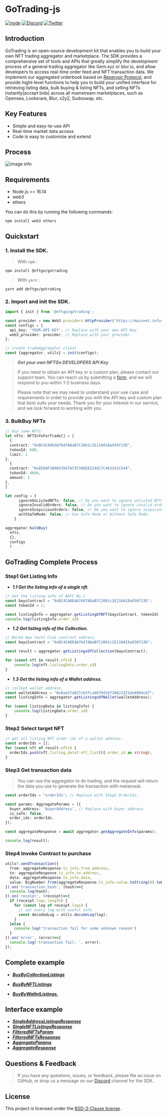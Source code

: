 # GoTrading-js
[![node](https://img.shields.io/badge/node-%3E%3D%2016.14-brightgreen.svg)](https://nodejs.org/en/) [![Discord][discord-image]][discord-url] [![Twitter][twitter-image]][twitter-url]



## Introduction

<!-- Introduction -->

GoTrading is an open-source development kit that enables you to build your own NFT trading aggregator and marketplace. The SDK provides a comprehensive set of tools and APIs that greatly simplify the development process of a general trading aggregator like Gem.xyz or blur.io, and allow developers to access real-time order feed and NFT transaction data. We implement our aggregated orderbook based on [Reservoir Protocol](https://reservoir.tools/), and provide hight-level functions to help you to build your unified interface for retrieving listing data, bulk buying & listing NFTs, and selling NFTs instantly(accept bids) across all mainstream marketplaces, such as Opensea, Looksrare, Blur, x2y2, Sudoswap, etc.

## Key Features
 - Simple and easy-to-use API
 - Real-time market data access
 - Code is easy to customize and extend
## Process
![image info](./process.jpg)

## Requirements

- Node.js >= 16.14
- web3
- ethers

You can do this by running the following commands:
```bash
npm install web3 ethers
```

## Quickstart
### 1. Install the SDK.

> With `npm` :
```shell
npm install @nftgo/gotrading
```

> With `yarn` :
```shell
yarn add @nftgo/gotrading
```

### 2. Import and init the SDK.

```ts
import { init } from '@nftgo/gotrading';

const provider = new Web3.providers.HttpProvider('https://mainnet.infura.io')
const configs = {
  api_key: 'YOUR-API-KEY', // Replace with your own API Key.
  web3_provider: provider, // Replace with your provider.
};

// create tradeAggregator client
const {aggregator, utils} = init(configs);
```
> ***Get your own NFTGo DEVELOPERS API Key***
>

> If you need to obtain an API key or a custom plan, please contact our support team. You can reach us by submitting a [form](https://forms.monday.com/forms/7fd30cd3cef08cf3b3dbccd1c72892b5), and we will respond to you within 1-2 business days.
>
> Please note that we may need to understand your use case and requirements in order to provide you with the API key and custom plan that best suits your needs. Thank you for your interest in our service, and we look forward to working with you.
###  3. BulkBuy NFTs
```ts
// buy some NFTs
let nfts: NFTInfoForTrade[] = [
  {
  contract: "0xBC4CA0EdA7647A8aB7C2061c2E118A18a936f13D",
  tokenId: 608,
  limit: 1
},
  {
  contract: "0xED5AF388653567Af2F388E6224dC7C4b3241C544",
  tokenId: 4666,
  amount: 1
},
]

let config = {
      ignoreUnListedNFTs: false, // Do you want to ignore unlisted NFTs?
      ignoreInvalidOrders: false, // Do you want to ignore invalid orders?
      ignoreSuspiciousOrders: false, // Do you want to ignore suspicious NFTs?
      withSafeMode: false, // Use Safe Mode or Without Safe Mode.
    }

aggregator.bulkBuy(
  nfts,
  {},
  configs
  )

```

## GoTrading Complete Process
### Step1 Get Listing Info
  - ***1.1 Get the listing info of a single nft.***

```ts
// Get the listing info of BAYC No.1
const baycContract = "0xBC4CA0EdA7647A8aB7C2061c2E118A18a936f13D";
const tokenId = 1;

const listingInfo = aggregator.getListingOfNFT(baycContract, tokenId)
console.log(listingInfo.order_id)
```

  - ***1.2 Get listing info of the Collection.***
```ts
// Bored Ape Yacht Club contract address.
const baycContract = "0xBC4CA0EdA7647A8aB7C2061c2E118A18a936f13D";

const result = aggregator.getListingsOfCollection(baycContract);

for (const nft in result.nfts) {
    console.log(nft.listingData.order_id)
}
```

  - ***1.3 Get the listing info of a Wallet address.***
```ts
// rollbot wallet address.
const walletAddress = "0x8ae57a027c63fca8070d1bf38622321de8004c67";
const listingInfo = aggregator.getListingsOfWallet(walletAddress);

for (const listingData in listingInfo) {
    console.log(listingData.order_id)
}
```
### Step2 Select target NFT
```ts
// get all listing NFT order ids of a wallet address.
const orderIds = [];
for (const nft of result.nfts) {
  orderIds.push(nft.listing_data?.nft_list[0].order_id as string);
}
```

### Step3 Get transaction data
>
> You can use the aggregator to do trading, and the request will return the data you use to generate the transaction with metamask.
```ts
const orderIds = "orderIds"; // Replace with Step2 OrderIds.

const params: AggregateParams = ({
  buyer_address: 'buyerAddress', // Replace with buyer address.
  is_safe: false,
  order_ids: orderIds,
});

const aggregateResponse = await aggregator.getAggregateInfo(params);

console.log(result);
```

### Step4 Invoke Contract to purchase
```ts
utils?.sendTransaction({
  from: aggregateResponse.tx_info.from_address,
  to: aggregateResponse.tx_info.to_address,
  data: aggregateResponse.tx_info.data,
  value: BigNumber.from(aggregateResponse.tx_info.value.toString()).toHexString()
}).on('transaction_hash', (hash)=>{
  console.log(hash);
}).on('receipt', (receipt)=>{
  if (receipt.logs.length) {
    for (const log of receipt.logs) {
      // not every log with useful info
      const decodedLog = utils.decodeLog(log);
    }
  }else {
    console.log('transaction fail for some unknown reason')
  }
}).on('error', (error)=>{
  console.log('transaction fail: ', error);
});
```

## Complete example
  - [***BuyByCollectionListings***](https://github.com/NFTGo/GoTrading-js/blob/feat/draft/docs/tradeAggregator/BuyByCollectionListings.md)

  - [***BuyByNFTListings***](https://github.com/NFTGo/GoTrading-js/blob/feat/draft/docs/tradeAggregator/BuyByNFTListings.md)

  - [***BuyByWalletListings.***](https://github.com/NFTGo/GoTrading-js/blob/feat/draft/docs/tradeAggregator/BuyByWalletListings..md)


## Interface example
  - [***SingleAddressListingsResponse***](https://github.com/NFTGo/GoTrading-js/blob/feat/draft/docs/interfaces/SingleAddressListingsResponse.md)
  - [***SingleNFTListingsResponse***](https://github.com/NFTGo/GoTrading-js/blob/feat/draft/docs/interfaces/SingleNftListingResponse.md)
  - [***FilteredNFTsParam***](https://github.com/NFTGo/GoTrading-js/blob/feat/draft/docs/interfaces/FilteredNFTsParam.md)
  - [***FilteredNFTsResponse***](https://github.com/NFTGo/GoTrading-js/blob/feat/draft/docs/interfaces/FilteredNFTsResponse.md)
  - [***AggregateParams***](https://github.com/NFTGo/GoTrading-js/blob/feat/draft/docs/interfaces/TradeAggregatorParams.md)
  - [***AggregateResponse***](https://github.com/NFTGo/GoTrading-js/blob/feat/draft/docs/interfaces/TradeAggregatorResponse.md)


## Questions & Feedback

> If you have any questions, issues, or feedback, please file an issue on GitHub, or drop us a message on our [Discord][discord-url] channel for the SDK.

##  License

This project is licensed under the [BSD-3-Clause license](LICENSE).




[discord-image]: https://img.shields.io/discord/1040195071401787413?color=brightgreen&label=Discord&logo=discord&logoColor=blue
[discord-url]:  https://discord.gg/xQEmETVwcw
[twitter-image]: https://img.shields.io/twitter/follow/NFTGo?label=NFTGo&style=social
[twitter-url]:  https://twitter.com/NFTGoDevs
